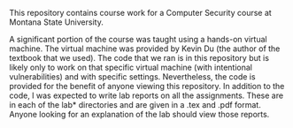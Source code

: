 This repository contains course work for a Computer Security course at Montana State University.

A significant portion of the course was taught using a hands-on virtual machine. The virtual machine was provided by Kevin Du (the author of the textbook that we used).
The code that we ran is in this repository but is likely only to work on that specific virtual machine (with intentional vulnerabilities) and with specific settings. Nevertheless, the code is provided for the benefit of anyone viewing this repository. In addition to the code, I was expected to write lab reports on all the assignments. These are in each of the lab* directories and are given in a .tex and .pdf format. Anyone looking for an explanation of the lab should view those reports.
